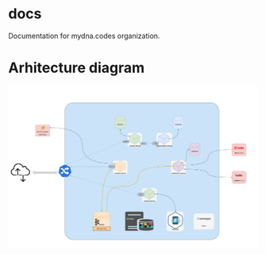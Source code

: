 # docs

Documentation for mydna.codes organization.

# Arhitecture diagram

![Arhitecture](resources/diagram.png)
